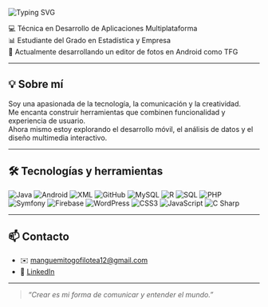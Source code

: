 ![Typing SVG](https://readme-typing-svg.demolab.com?font=Fira+Code&size=24&duration=2000&pause=1000&color=F76D57&center=true&vCenter=true&multiline=true&width=435&height=40&lines=👋+Hola%2C+soy+Filotea+Mangue!)


💻 Técnica en Desarrollo de Aplicaciones Multiplataforma  
📊 Estudiante del Grado en Estadística y Empresa  
📱 Actualmente desarrollando un editor de fotos en Android como TFG  

---

## 💡 Sobre mí

Soy una apasionada de la tecnología, la comunicación y la creatividad.  
Me encanta construir herramientas que combinen funcionalidad y experiencia de usuario.  
Ahora mismo estoy explorando el desarrollo móvil, el análisis de datos y el diseño multimedia interactivo.

---

## 🛠️ Tecnologías y herramientas

![Java](https://img.shields.io/badge/Java-ED8B00?style=flat&logo=java&logoColor=white)
![Android](https://img.shields.io/badge/Android-3DDC84?style=flat&logo=android&logoColor=white)
![XML](https://img.shields.io/badge/XML-00618A?style=flat&logo=xml&logoColor=white)
![GitHub](https://img.shields.io/badge/GitHub-181717?style=flat&logo=github&logoColor=white)
![MySQL](https://img.shields.io/badge/MySQL-4479A1?style=flat&logo=mysql&logoColor=white)
![R](https://img.shields.io/badge/R-276DC3?style=flat&logo=r&logoColor=white)
![SQL](https://img.shields.io/badge/SQL-336791?style=flat&logo=postgresql&logoColor=white)
![PHP](https://img.shields.io/badge/PHP-777BB4?style=flat&logo=php&logoColor=white)
![Symfony](https://img.shields.io/badge/Symfony-000000?style=flat&logo=symfony&logoColor=white)
![Firebase](https://img.shields.io/badge/Firebase-FFCA28?style=flat&logo=firebase&logoColor=black)
![WordPress](https://img.shields.io/badge/WordPress-21759B?style=flat&logo=wordpress&logoColor=white)
![CSS3](https://img.shields.io/badge/CSS3-1572B6?style=flat&logo=css3&logoColor=white)
![JavaScript](https://img.shields.io/badge/JavaScript-F7DF1E?style=flat&logo=javascript&logoColor=black)
![C Sharp](https://img.shields.io/badge/C%23-239120?style=flat&logo=c-sharp&logoColor=white)

---

## 📫 Contacto

- ✉️ [manguemitogofilotea12@gmail.com](mailto:manguemitogofilotea12@gmail.com)  
- 💼 [LinkedIn](https://www.linkedin.com/in/filotea-mangue-mitogo-mangue-446a951b0)

---

> *“Crear es mi forma de comunicar y entender el mundo.”*
